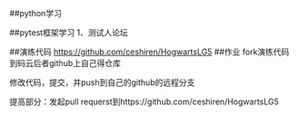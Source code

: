 ##python学习

##pytest框架学习
1、测试人论坛


##演练代码
https://github.com/ceshiren/HogwartsLG5
##作业
fork演练代码到码云后者github上自己得仓库

修改代码，提交，并push到自己的github的远程分支

提高部分：发起pull requerst到https://github.com/ceshiren/HogwartsLG5
